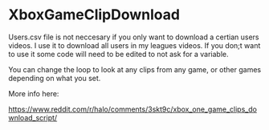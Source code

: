 # XboxGameClipDownload

Users.csv file is not neccesary if you only want to download a certian users videos. I use it to download all users in my leagues videos.
If you don;t want to use it some code will need to be edited to not ask for a variable.

You can change the loop to look at any clips from any game, or other games depending on what you set.

More info here:

https://www.reddit.com/r/halo/comments/3skt9c/xbox_one_game_clips_download_script/
